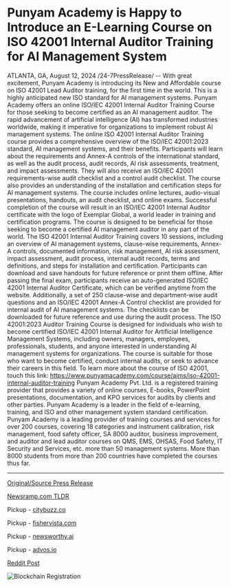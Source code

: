 # Punyam Academy is Happy to Introduce an E-Learning Course on ISO 42001 Internal Auditor Training for AI Management System

ATLANTA, GA, August 12, 2024 /24-7PressRelease/ -- With great excitement, Punyam Academy is introducing its New and Affordable course on ISO 42001 Lead Auditor training, for the first time in the world. This is a highly anticipated new ISO standard for AI management systems. Punyam Academy offers an online ISO/IEC 42001 Internal Auditor Training Course for those seeking to become certified as an AI management auditor. The rapid advancement of artificial intelligence (AI) has transformed industries worldwide, making it imperative for organizations to implement robust AI management systems.   The online ISO 42001 Internal Auditor Training course provides a comprehensive overview of the ISO/IEC 42001:2023 standard, AI management systems, and their benefits. Participants will learn about the requirements and Annex-A controls of the international standard, as well as the audit process, audit records, AI risk assessments, treatment, and impact assessments. They will also receive an ISO/IEC 42001 requirements-wise audit checklist and a control audit checklist. The course also provides an understanding of the installation and certification steps for AI management systems. The course includes online lectures, audio-visual presentations, handouts, an audit checklist, and online exams. Successful completion of the course will result in an ISO/IEC 42001 Internal Auditor certificate with the logo of Exemplar Global, a world leader in training and certification programs. The course is designed to be beneficial for those seeking to become a certified AI management auditor in any part of the world.  The ISO 42001 Internal Auditor Training covers 10 sessions, including an overview of AI management systems, clause-wise requirements, Annex-A controls, documented information, risk management, AI risk assessment, impact assessment, audit process, internal audit records, terms and definitions, and steps for installation and certification. Participants can download and save handouts for future reference or print them offline. After passing the final exam, participants receive an auto-generated ISO/IEC 42001 Internal Auditor Certificate, which can be verified anytime from the website. Additionally, a set of 250 clause-wise and department-wise audit questions and an ISO/IEC 42001 Annex-A Control checklist are provided for internal audit of AI management systems. The checklists can be downloaded for future reference and use during the audit process.  The ISO 42001:2023 Auditor Training Course is designed for individuals who wish to become certified ISO/IEC 42001 Internal Auditor for Artificial Intelligence Management Systems, including owners, managers, employees, professionals, students, and anyone interested in understanding AI management systems for organizations. The course is suitable for those who want to become certified, conduct internal audits, or seek to advance their careers in this field. To learn more about the course of ISO 42001, touch this link: https://www.punyamacademy.com/course/aims/iso-42001-internal-auditor-training  Punyam Academy Pvt. Ltd. is a registered training provider that provides a variety of online courses, E-books, PowerPoint presentations, documentation, and KPO services for audits by clients and other parties. Punyam Academy is a leader in the field of e-learning, training, and ISO and other management system standard certification. Punyam Academy is a leading provider of training courses and services for over 200 courses, covering 18 categories and instrument calibration, risk management, food safety officer, SA 8000 auditor, business improvement, and auditor and lead auditor courses on QMS, EMS, OHSAS, Food Safety, IT Security and Services, etc. more than 50 management systems. More than 8000 students from more than 200 countries have completed the courses thus far. 

---

[Original/Source Press Release](https://www.24-7pressrelease.com/press-release/513307/punyam-academy-is-happy-to-introduce-an-e-learning-course-on-iso-42001-internal-auditor-training-for-ai-management-system)
                    

[Newsramp.com TLDR](https://newsramp.com/curated-news/punyam-academy-launches-groundbreaking-iso-42001-lead-auditor-training-course/4272e5f734792767c7a8291e7d7c7c8d) 


Pickup - [citybuzz.co](https://citybuzz.co/2024/08/12/punyam-academy-launches-pioneering-iso-42001-internal-auditor-training-for-ai-management-systems)

Pickup - [fishervista.com](https://fishervista.com/en/punyam-academy-launches-world-s-first-iso-42001-internal-auditor-training-for-ai-management-systems/20245641)

Pickup - [newsworthy.ai](https://newsworthy.ai/curated/punyam-academy-launches-pioneering-iso-42001-internal-auditor-training-for-ai-management-systems/20245641)

Pickup - [advos.io](https://advos.io/en/punyam-academy-introduces-groundbreaking-iso-42001-internal-auditor-training-for-ai-management-systems/20245641)
 



[Reddit Post](https://www.reddit.com/r/newsramp/comments/1eq7ank/punyam_academy_launches_groundbreaking_iso_42001/) 



![Blockchain Registration](https://cdn.newsramp.app/24-7PressRelease/qrcode/248/12/pearfD1S.webp)